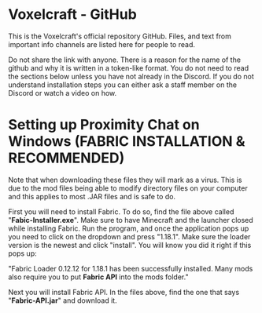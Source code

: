 # Voxelcraft - GitHub
This is the Voxelcraft's official repository GitHub. Files, and text from important info channels are listed here for people to read.

Do not share the link with anyone. There is a reason for the name of the github and why it is written in a token-like format. You do not need to read the sections below unless you have not already in the Discord. If you do not understand installation steps you can either ask a staff member on the Discord or watch a video on how.

# Setting up Proximity Chat on Windows (FABRIC INSTALLATION & RECOMMENDED)
Note that when downloading these files they will mark as a virus. This is due to the mod files being able to modify directory files on your computer and this applies to most .JAR files and is safe to do.

First you will need to install Fabric. To do so, find the file above called "__Fabic-Installer.exe__". Make sure to have Minecraft and the launcher closed while installing Fabric. Run the program, and once the application pops up you need to click on the dropdown and press "1.18.1". Make sure the loader version is the newest and click "install". You will know you did it right if this pops up:

"Fabric Loader 0.12.12 for 1.18.1 has been successfully installed. Many mods also require you to put __Fabric API__ into the mods folder."

Next you will install Fabric API. In the files above, find the one that says "__Fabric-API.jar__" and download it.

